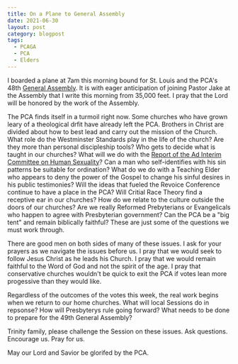 ```yaml
---
title: On a Plane to General Assembly
date: 2021-06-30
layout: post
category: blogpost
tags:
  - PCAGA
  - PCA
  - Elders
---
```


I boarded a plane at 7am this morning bound for St. Louis and the PCA's 48th [General Assembly](https://pcaga.org). It is with eager anticipation of joining Pastor Jake at the Assembly that I write this morning from 35,000 feet. I pray that the Lord will be honored by the work of the Assembly.

The PCA finds itself in a turmoil right now. Some churches who have grown leary of a theological drfit have already left the PCA. Brothers in Christ are divided about how to best lead and carry out the mission of the Church. What role do the Westminster Standards play in the life of the church? Are they more than personal discipleship tools? Who gets to decide what is taught in our churches? What will we do with the [Report of the Ad Interim Committee on Human Sexuality](https://pcaga.org/aicreport/)? Can a man who self-identifies with his sin patterns be suitable for ordination? What do we do with a Teaching Elder who appears to deny the power of the Gospel to change his sinful desires in his public testimonies? Will the ideas that fueled the Revoice Conference continue to have a place in the PCA? Will Critial Race Theory find a receptive ear in our churches? How do we relate to the culture outside the doors of our churches? Are we really Reformed Prebyterians or Evangelicals who happen to agree with Presbyterian government? Can the PCA be a "big tent" and remain biblically faithful? These are just some of the questions we must work through.

There are good men on both sides of many of these issues. I ask for your prayers as we navigate the issues before us. I pray that we would seek to follow Jesus Christ as he leads his Church. I pray that we would remain faithful to the Word of God and not the spirit of the age. I pray that conservative churches wouldn't be quick to exit the PCA if votes lean more progessive than they would like.

Regardless of the outcomes of the votes this week, the real work begins when we return to our home churches. What will local Sessions do in repsonse? How will Presbyterys rule going forward? What needs to be done to prepare for the 49th General Assembly?

Trinity family, please challenge the Session on these issues. Ask questions. Encourage us. Pray for us.

May our Lord and Savior be glorifed by the PCA.
